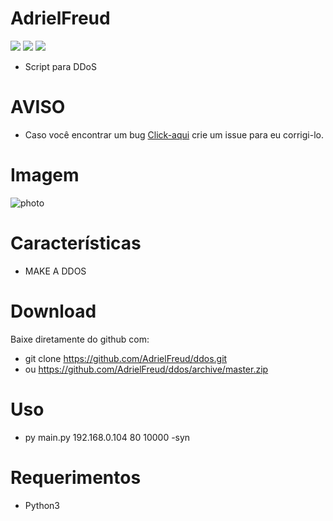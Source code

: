 # AdrielFreud

![](https://img.shields.io/badge/DDos-v1.0-blue?style=flat&logo=appveyor)
![](https://img.shields.io/badge/plataforma-win32--win64--linux64--linux32-blue?style=flat&logo=appveyor)
![](https://img.shields.io/badge/python-3.x.x-blue)

 - Script para DDoS

# AVISO
- Caso você encontrar um bug [Click-aqui](https://github.com/AdrielFreud/Crawler-Tool/issues/new) crie um issue para eu corrigi-lo.

# Imagem
![photo]()


# Características
  - MAKE A DDOS
 
# Download
Baixe diretamente do github com:
 - git clone https://github.com/AdrielFreud/ddos.git
 - ou https://github.com/AdrielFreud/ddos/archive/master.zip


# Uso
 - py main.py 192.168.0.104 80 10000 -syn

# Requerimentos
 - Python3
